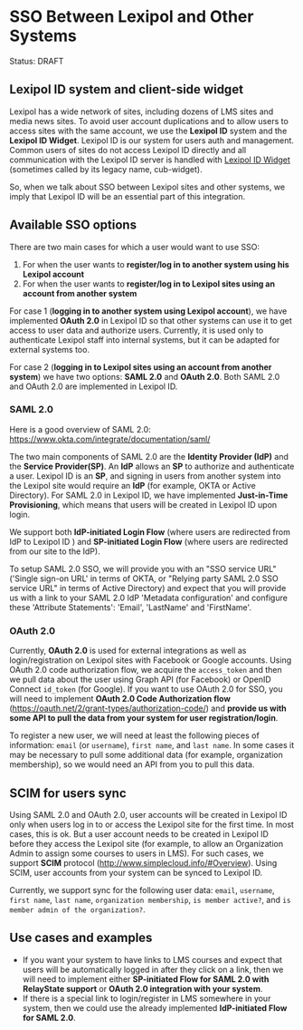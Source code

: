 # SSO Between Lexipol and Other Systems
Status: DRAFT

## Lexipol ID system and client-side widget
Lexipol has a wide network of sites, including dozens
of LMS sites and media news sites. To avoid user account duplications and to allow users
to access sites with the same account, we use the **Lexipol ID** system and the **Lexipol ID
Widget**. Lexipol ID is our system for users auth and management.
Common users of sites do not access Lexipol ID  directly and all communication
with the Lexipol ID  server is handled with [Lexipol ID  Widget](./#cub-widget)
(sometimes called by its legacy name, cub-widget).

So, when we talk about SSO between Lexipol sites and other systems, we imply that
Lexipol ID  will be an essential part of this integration.

## Available SSO options
There are two main cases for which a user would want to use SSO:
1) For when the user wants to **register/log in to another system using his Lexipol account**
2) For when the user wants to **register/log in to Lexipol sites using an account from another system**

For  case 1 (**logging in to another system using Lexipol account**), we have implemented **OAuth 2.0** in Lexipol ID so that other systems can use it to get access to user data and authorize users.  Currently, it is used only to authenticate Lexipol staff into internal systems, but it can be adapted for external systems too.

For case 2 (**logging in to Lexipol sites using an account from another system**)
we have two options: **SAML 2.0** and **OAuth 2.0**.  Both SAML 2.0
and OAuth 2.0 are implemented in Lexipol ID.


### SAML 2.0
Here is a good overview of SAML 2.0: https://www.okta.com/integrate/documentation/saml/

The two main components of SAML 2.0 are the **Identity Provider (IdP)** and the **Service Provider(SP)**.
An **IdP** allows an **SP** to authorize and authenticate a user.  Lexipol ID is an **SP**, and signing in users from another system into the Lexipol site would require an **IdP** (for example, OKTA or Active Directory).
For SAML 2.0 in Lexipol ID, we have implemented **Just-in-Time Provisioning**, which means that users will be created in Lexipol ID upon login.

We support both **IdP-initiated Login Flow** (where users are redirected from IdP to Lexipol ID ) and **SP-initiated Login Flow** (where users are redirected from our site to the IdP).

To setup SAML 2.0 SSO, we will provide you with an "SSO service URL" ('Single sign-on URL' in terms of OKTA, or "Relying party SAML 2.0 SSO service URL" in terms of Active Directory) and expect that you will  provide us with a link to your SAML 2.0 IdP 'Metadata configuration' and configure these 'Attribute Statements': 'Email', 'LastName' and 'FirstName'.


### OAuth 2.0
Currently, **OAuth 2.0** is used for external integrations as well as login/registration on Lexipol sites with Facebook or Google accounts.
Using OAuth 2.0 code authorization flow, we acquire the `access_token` and then we pull data about the user using Graph API (for Facebook) or OpenID Connect `id_token` (for Google).
If you want to use OAuth 2.0 for SSO, you will need to implement **OAuth 2.0 Code Authorization flow** (https://oauth.net/2/grant-types/authorization-code/) and **provide us with some API to pull the data from your system for user registration/login**.

To register a new user, we will need at least the following pieces of information: `email` (or `username`), `first name`, and
`last name`. In some cases it may be necessary to pull some additional data (for
example, organization membership), so we would need an API from you to pull this
data.


## SCIM for users sync
Using SAML 2.0 and OAuth 2.0, user accounts will be created in Lexipol ID only
when users log in to or access the Lexipol site for the first time. In most cases, this is ok.
But a user account needs to be created in Lexipol ID before they access the Lexipol site (for example, to allow an Organization Admin to
assign some courses to users in LMS).
For such cases, we support **SCIM** protocol (http://www.simplecloud.info/#Overview).
Using SCIM, user accounts from your system can be synced to Lexipol ID.

Currently, we support sync for the following user data: `email`, `username`, `first name`, `last name`, `organization membership`, `is member active?`, and `is member admin of the organization?`.


## Use cases and examples
- If you want your system to have links to LMS courses and expect that users will be automatically logged in after they click on a link, then we will need to implement either **SP-initiated Flow for SAML 2.0 with RelayState support** or **OAuth 2.0 integration with your system**.
- If there is a special link to login/register in LMS somewhere in your system, then we could use the already implemented **IdP-initiated Flow for SAML 2.0**.

